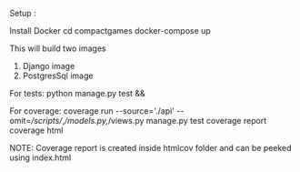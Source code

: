 Setup :

Install Docker
cd compactgames
docker-compose up

This will build two images 
1. Django image 
2. PostgresSql image

For tests:
python manage.py test &&

For coverage:
coverage run --source='./api' --omit=*/scripts/*,*/models.py,*/views.py  manage.py test
coverage report
coverage html

NOTE: Coverage report is created inside htmlcov folder and can be peeked using index.html
